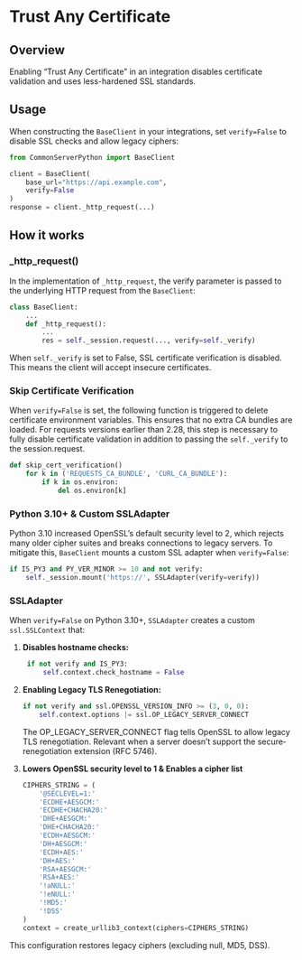 # Trust Any Certificate

## Overview

Enabling “Trust Any Certificate” in an integration disables certificate validation and uses less-hardened SSL standards.

## Usage

When constructing the `BaseClient` in your integrations, set `verify=False` to disable SSL checks and allow legacy ciphers:

```python
from CommonServerPython import BaseClient

client = BaseClient(
    base_url="https://api.example.com",
    verify=False
)
response = client._http_request(...)
```

## How it works

### _http_request()

In the implementation of `_http_request`, the verify parameter is passed to the underlying HTTP request from the `BaseClient`:

```python
class BaseClient:
    ...
    def _http_request():
        ...
        res = self._session.request(..., verify=self._verify)
```

When `self._verify` is set to False, SSL certificate verification is disabled. This means the client will accept insecure certificates.

### Skip Certificate Verification

When `verify=False` is set, the following function is triggered to delete certificate environment variables.
This ensures that no extra CA bundles are loaded.
For requests versions earlier than 2.28, this step is necessary to fully disable certificate validation in addition to passing the `self._verify` to the session.request.

```python
def skip_cert_verification()
    for k in ('REQUESTS_CA_BUNDLE', 'CURL_CA_BUNDLE'):
        if k in os.environ:
            del os.environ[k]
```

### Python 3.10+ & Custom SSLAdapter

Python 3.10 increased OpenSSL’s default security level to 2, which rejects many older cipher suites and breaks connections to legacy servers.
To mitigate this, `BaseClient` mounts a custom SSL adapter when `verify=False`:

```python
if IS_PY3 and PY_VER_MINOR >= 10 and not verify:
    self._session.mount('https://', SSLAdapter(verify=verify))
```

### SSLAdapter

When `verify=False` on Python 3.10+, `SSLAdapter` creates a custom `ssl.SSLContext` that:

1. **Disables hostname checks:**  

   ```python
    if not verify and IS_PY3:
        self.context.check_hostname = False
    ```

2. **Enabling Legacy TLS Renegotiation:**

    ```python
    if not verify and ssl.OPENSSL_VERSION_INFO >= (3, 0, 0):
        self.context.options |= ssl.OP_LEGACY_SERVER_CONNECT
    ```

   The OP_LEGACY_SERVER_CONNECT flag tells OpenSSL to allow legacy TLS renegotiation. Relevant when a server doesn’t support the secure‐renegotiation extension (RFC 5746).

3. **Lowers OpenSSL security level to 1 & Enables a cipher list**  

   ```python
   CIPHERS_STRING = (
       '@SECLEVEL=1:'
       'ECDHE+AESGCM:'
       'ECDHE+CHACHA20:'
       'DHE+AESGCM:'
       'DHE+CHACHA20:'
       'ECDH+AESGCM:'
       'DH+AESGCM:'
       'ECDH+AES:'
       'DH+AES:'
       'RSA+AESGCM:'
       'RSA+AES:'
       '!aNULL:'
       '!eNULL:'
       '!MD5:'
       '!DSS'
   )
   context = create_urllib3_context(ciphers=CIPHERS_STRING)
   ```

This configuration restores legacy ciphers (excluding null, MD5, DSS).
